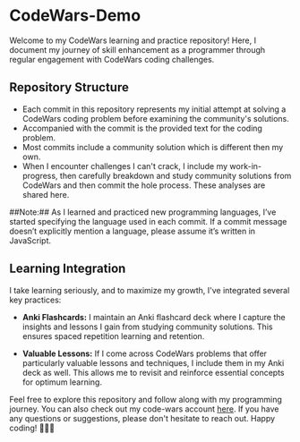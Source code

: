 # CodeWars-Demo
Welcome to my CodeWars learning and practice repository! Here, I document my journey of skill enhancement as a programmer through regular engagement with CodeWars coding challenges.
## Repository Structure
- Each commit in this repository represents my initial attempt at solving a CodeWars coding problem before examining the community's solutions.
- Accompanied with the commit is the provided text for the coding problem.
- Most commits include a community solution which is different then my own.
- When I encounter challenges I can't crack, I include my work-in-progress, then carefully breakdown and study community solutions from CodeWars and then commit the hole process. These analyses are shared here.

##Note:## As I learned and practiced new programming languages, I’ve started specifying the language used in each commit. If a commit message doesn’t explicitly mention a language, please assume it’s written in JavaScript.
## Learning Integration

I take learning seriously, and to maximize my growth, I've integrated several key practices:

- **Anki Flashcards:** I maintain an Anki flashcard deck where I capture the insights and lessons I gain from studying community solutions. This ensures spaced repetition learning and retention.

- **Valuable Lessons:** If I come across CodeWars problems that offer particularly valuable lessons and techniques, I include them in my Anki deck as well. This allows me to revisit and reinforce essential concepts for optimum learning.

Feel free to explore this repository and follow along with my programming journey. You can also check out my code-wars account [here](https://www.codewars.com/users/Fabiano.L). If you have any questions or suggestions, please don't hesitate to reach out. Happy coding! 🚀👨‍💻
